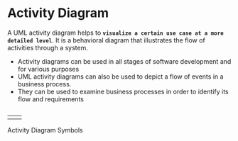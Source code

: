 # Activity Diagram
A UML activity diagram helps to **`visualize a certain use case at a more detailed level`**. It is a behavioral diagram that illustrates the flow of activities through a system.

- Activity diagrams can be used in all stages of software development and for various purposes
- UML activity diagrams can also be used to depict a flow of events in a business process. 
- They can be used to examine business processes in order to identify its flow and requirements

##
|  |  |
|--|--|
|  |  |
 Activity Diagram Symbols
<!--stackedit_data:
eyJoaXN0b3J5IjpbLTE3NjcyMzAyMzBdfQ==
-->